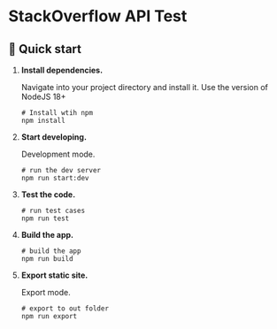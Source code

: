 # StackOverflow API Test

## 🚀 Quick start

1.  **Install dependencies.**

    Navigate into your project directory and install it.
    Use the version of NodeJS 18+

    ```shell
    # Install wtih npm
    npm install
    ```

2.  **Start developing.**

    Development mode.

    ```shell
    # run the dev server
    npm run start:dev
    ```

3.  **Test the code.**

    ```shell
    # run test cases
    npm run test
    ```

4.  **Build the app.**

    ```shell
    # build the app
    npm run build
    ```

5.  **Export static site.**

    Export mode.

    ```shell
    # export to out folder
    npm run export
    ```
